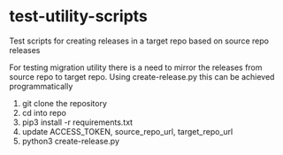 # test-utility-scripts
Test scripts for creating releases in a target repo based on source repo releases 

For testing migration utility there is a need to mirror the releases from source repo to target repo. Using create-release.py this can be achieved programmatically

1. git clone the repository
2. cd into repo
3. pip3 install -r requirements.txt
4. update ACCESS_TOKEN, source_repo_url, target_repo_url
5. python3 create-release.py
